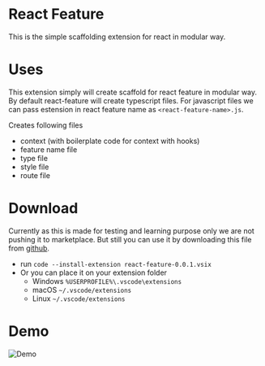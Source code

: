 # React Feature

This is the simple scaffolding extension for react in modular way.

# Uses

This extension simply will create scaffold for react feature in modular way. By default react-feature will create typescript files. For javascript files we can pass estension in react feature name as `<react-feature-name>.js`.

Creates following files

- context (with boilerplate code for context with hooks)
- feature name file
- type file
- style file
- route file

# Download

Currently as this is made for testing and learning purpose only we are not pushing it to marketplace. But still you can use it by downloading this file from [github]('./../react-feature-0.0.1.vsix).

- run `code --install-extension react-feature-0.0.1.vsix`
- Or you can place it on your extension folder
  - Windows `%USERPROFILE%\.vscode\extensions`
  - macOS `~/.vscode/extensions`
  - Linux `~/.vscode/extensions`

# Demo

![Demo](./demo.gif)
